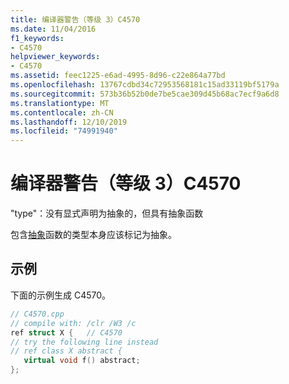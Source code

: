 ```yaml
---
title: 编译器警告（等级 3）C4570
ms.date: 11/04/2016
f1_keywords:
- C4570
helpviewer_keywords:
- C4570
ms.assetid: feec1225-e6ad-4995-8d96-c22e864a77bd
ms.openlocfilehash: 13767cdbd34c72953568181c15ad33119bf5179a
ms.sourcegitcommit: 573b36b52b0de7be5cae309d45b68ac7ecf9a6d8
ms.translationtype: MT
ms.contentlocale: zh-CN
ms.lasthandoff: 12/10/2019
ms.locfileid: "74991940"
---
```

# <a name="compiler-warning-level-3-c4570"></a>编译器警告（等级 3）C4570

"type"：没有显式声明为抽象的，但具有抽象函数

包含[抽象](../../extensions/abstract-cpp-component-extensions.md)函数的类型本身应该标记为抽象。

## <a name="example"></a>示例

下面的示例生成 C4570。

```cpp
// C4570.cpp
// compile with: /clr /W3 /c
ref struct X {   // C4570
// try the following line instead
// ref class X abstract {
   virtual void f() abstract;
};
```
